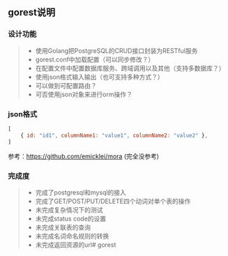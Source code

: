 ## gorest说明

### 设计功能

> * 使用Golang把PostgreSQL的CRUD接口封装为RESTful服务
> * gorest.conf中加载配置（可以同步修改？）
> * 在配置文件中配置数据库服务、跨域调用以及其他（支持多数据库？）
> * 使用json格式输入输出（也可支持多种方式？）
> * 可以做到可配置路由？
> * 可否使用json对象来进行orm操作？

### json格式

``` javascript
[
	{ id: "id1", columnName1: "value1", columnName2: "value2" },
]
```

参考：https://github.com/emicklei/mora (完全没参考)

### 完成度

> * 完成了postgresql和mysql的接入
> * 完成了GET/POST/PUT/DELETE四个动词对单个表的操作
> * 未完成复杂情况下的测试
> * 未完成status code的设置
> * 未完成关联表的查询
> * 未完成名词命名规则的转换
> * 未完成返回资源的url# gorest
